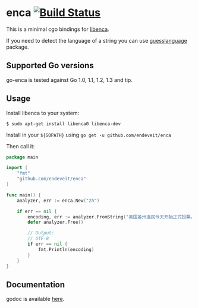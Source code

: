 # enca [![Build Status](https://travis-ci.org/endeveit/enca.svg?branch=master)](https://travis-ci.org/endeveit/enca)

This is a minimal cgo bindings for [libenca](http://cihar.com/software/enca/).

If you need to detect the language of a string you can use [guesslanguage](https://github.com/endeveit/guesslanguage) package.

## Supported Go versions

go-enca is tested against Go 1.0, 1.1, 1.2, 1.3 and tip.

## Usage

Install libenca to your system:
```
$ sudo apt-get install libenca0 libenca-dev
```

Install in your `${GOPATH}` using `go get -u github.com/endeveit/enca`

Then call it:
```go
package main

import (
	"fmt"
	"github.com/endeveit/enca"
)

func main() {
	analyzer, err := enca.New("zh")

	if err == nil {
		encoding, err := analyzer.FromString("美国各州选民今天开始正式投票。据信，", enca.NAME_STYLE_HUMAN)
		defer analyzer.Free()

		// Output:
		// UTF-8
		if err == nil {
			fmt.Println(encoding)
		}
	}
}
```

## Documentation

godoc is available [here](http://godoc.org/github.com/endeveit/enca).
